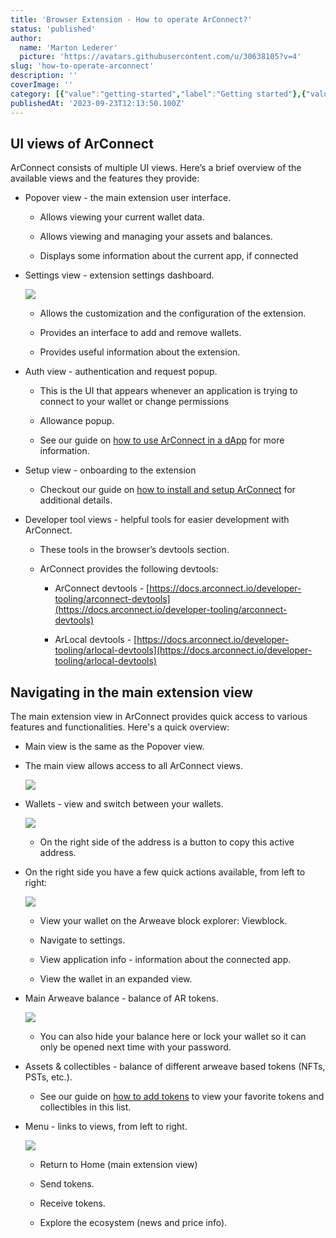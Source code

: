 ```yaml
---
title: 'Browser Extension - How to operate ArConnect?'
status: 'published'
author:
  name: 'Marton Lederer'
  picture: 'https://avatars.githubusercontent.com/u/30638105?v=4'
slug: 'how-to-operate-arconnect'
description: ''
coverImage: ''
category: [{"value":"getting-started","label":"Getting started"},{"value":"wallet-management","label":"Wallet management"}]
publishedAt: '2023-09-23T12:13:50.100Z'
---
```


## UI views of ArConnect

ArConnect consists of multiple UI views. Here’s a brief overview of the available views and the features they provide:

- Popover view - the main extension user interface.

    - Allows viewing your current wallet data.

    - Allows viewing and managing your assets and balances.

    - Displays some information about the current app, if connected

    <!-- -->

    <!-- -->

    <!-- -->

- Settings view - extension settings dashboard.

    ![](/images/screen-shot-2024-03-28-at-2.35.28-pm-YxNj.png)

    - Allows the customization and the configuration of the extension.

    - Provides an interface to add and remove wallets.

    - Provides useful information about the extension.

    <!-- -->

    <!-- -->

    <!-- -->

- Auth view - authentication and request popup.

    - This is the UI that appears whenever an application is trying to connect to your wallet or change permissions

    - Allowance popup.

    - See our guide on [how to use ArConnect in a dApp](https://www.arconnect.io/help/article/how-to-use-arconnect-with-a-dapp) for more information.

    <!-- -->

    <!-- -->

    <!-- -->

- Setup view - onboarding to the extension

    - Checkout our guide on [how to install and setup ArConnect](https://www.arconnect.io/help/article/how-to-install-and-setup-arconnect) for additional details.

    <!-- -->

    <!-- -->

    <!-- -->

- Developer tool views - helpful tools for easier development with ArConnect.

    - These tools in the browser’s devtools section.

    - ArConnect provides the following devtools:

        - ArConnect devtools - [https://docs.arconnect.io/developer-tooling/arconnect-devtools](https://docs.arconnect.io/developer-tooling/arconnect-devtools)

        - ArLocal devtools - [https://docs.arconnect.io/developer-tooling/arlocal-devtools](https://docs.arconnect.io/developer-tooling/arlocal-devtools)

        <!-- -->

        <!-- -->

        <!-- -->

    <!-- -->

    <!-- -->

    <!-- -->

## Navigating in the main extension view

The main extension view in ArConnect provides quick access to various features and functionalities. Here's a quick overview:

- Main view is the same as the Popover view.

- The main view allows access to all ArConnect views.

    ![](/images/screen-shot-2024-05-31-at-11.04.53-pm-c4ND.png)

- Wallets - view and switch between your wallets.

    ![](/images/screen-shot-2024-03-28-at-2.40.17-pm-E4OD.png)

    - On the right side of the address is a button to copy this active address.

    <!-- -->

    <!-- -->

    <!-- -->

- On the right side you have a few quick actions available, from left to right:

    ![](/images/screen-shot-2024-03-28-at-2.40.41-pm-I0MD.png)

    - View your wallet on the Arweave block explorer: Viewblock.

    - Navigate to settings.

    - View application info - information about the connected app.

    - View the wallet in an expanded view.

    <!-- -->

    <!-- -->

    <!-- -->

- Main Arweave balance - balance of AR tokens.

    ![](/images/screen-shot-2024-03-28-at-2.41.00-pm-gzNz.png)

    - You can also hide your balance here or lock your wallet so it can only be opened next time with your password.

    <!-- -->

    <!-- -->

    <!-- -->

- Assets & collectibles - balance of different arweave based tokens (NFTs, PSTs, etc.).

    - See our guide on [how to add tokens](https://www.notion.so/6a932c59849040e2a56bebf579d38759?pvs=21) to view your favorite tokens and collectibles in this list.

    <!-- -->

    <!-- -->

    <!-- -->

- Menu - links to views, from left to right.

    ![](/images/screen-shot-2024-03-28-at-2.46.38-pm-Q0OT.png)

    - Return to Home (main extension view)

    - Send tokens.

    - Receive tokens.

    - Explore the ecosystem (news and price info).

    <!-- -->

    <!-- -->

    <!-- -->


